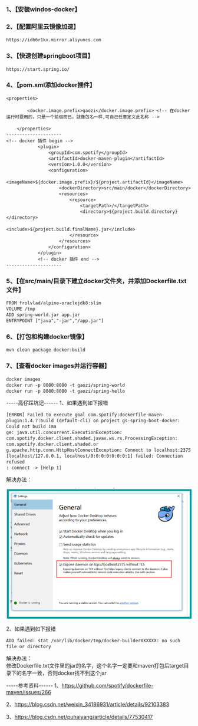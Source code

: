 ### 1、【安装windos-docker】

### 2、【配置阿里云镜像加速】
```
https://idh6r1kx.mirror.aliyuncs.com
```

### 3、【快速创建springboot项目】
```
https://start.spring.io/
```

### 4、【pom.xml添加docker插件】
````
<properties>
         
        <docker.image.prefix>gaozi</docker.image.prefix> <!-- 在docker运行时要用的，只是一个前缀而已，就像包名一样,可自己任意定义此名称 -->
         
    </properties>
---------------------
<!-- docker 插件 begin -->
            <plugin>
                <groupId>com.spotify</groupId>
                <artifactId>docker-maven-plugin</artifactId>
                <version>1.0.0</version>
                <configuration>
                    <imageName>${docker.image.prefix}/${project.artifactId}</imageName>
                    <dockerDirectory>src/main/docker</dockerDirectory>
                    <resources>
                        <resource>
                            <targetPath>/</targetPath>
                            <directory>${project.build.directory}</directory>
                            <include>${project.build.finalName}.jar</include>
                        </resource>
                    </resources>
                </configuration>
            </plugin>
            <!-- docker 插件 end -->
---------------------

````

### 5、【在src/main/目录下建立docker文件夹，并添加Dockerfile.txt文件】
```
FROM frolvlad/alpine-oraclejdk8:slim
VOLUME /tmp
ADD spring-world.jar app.jar
ENTRYPOINT ["java","-jar","/app.jar"]
```


### 6、【打包和构建docker镜像】
```
mvn clean package docker:build
```

### 7、【查看docker images并运行容器】
```
docker images
docker run -p 8080:8080 -t gaozi/spring-world
docker run -p 8080:8080 -t gaozi/spring-hello
```


-----高仔踩坑记------
1、如果遇到如下报错
```
[ERROR] Failed to execute goal com.spotify:dockerfile-maven-plugin:1.4.7:build (default-cli) on project gs-spring-boot-docker: Could not build ima
ge: java.util.concurrent.ExecutionException: com.spotify.docker.client.shaded.javax.ws.rs.ProcessingException: com.spotify.docker.client.shaded.or
g.apache.http.conn.HttpHostConnectException: Connect to localhost:2375 [localhost/127.0.0.1, localhost/0:0:0:0:0:0:0:1] failed: Connection refused
: connect -> [Help 1]
```
解决办法：

![](../99-【img】/docker/01-docker-error1.png)

2、如果遇到如下报错  
```
ADD failed: stat /var/lib/docker/tmp/docker-builderXXXXXX: no such file or directory
```
解决办法：       
修改Dockerfile.txt文件里的jar的名字，这个名字一定要和maven打包后target目录下的名字一致，否则docker找不到这个jar



-----参考资料------
1、https://github.com/spotify/dockerfile-maven/issues/266

2、https://blog.csdn.net/weixin_34186931/article/details/92103383

3、https://blog.csdn.net/puhaiyang/article/details/77530417
